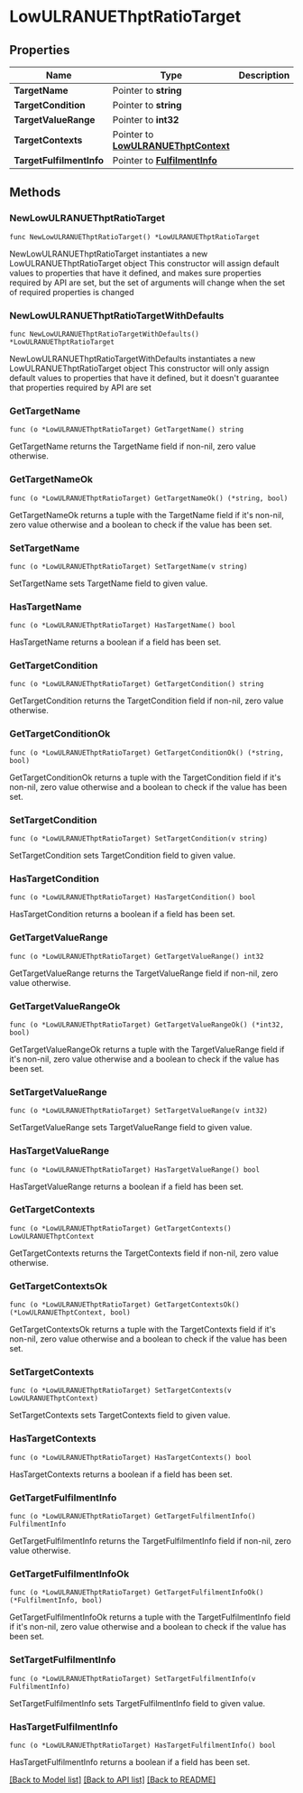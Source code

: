 # LowULRANUEThptRatioTarget

## Properties

Name | Type | Description | Notes
------------ | ------------- | ------------- | -------------
**TargetName** | Pointer to **string** |  | [optional] 
**TargetCondition** | Pointer to **string** |  | [optional] 
**TargetValueRange** | Pointer to **int32** |  | [optional] 
**TargetContexts** | Pointer to [**LowULRANUEThptContext**](LowULRANUEThptContext.md) |  | [optional] 
**TargetFulfilmentInfo** | Pointer to [**FulfilmentInfo**](FulfilmentInfo.md) |  | [optional] 

## Methods

### NewLowULRANUEThptRatioTarget

`func NewLowULRANUEThptRatioTarget() *LowULRANUEThptRatioTarget`

NewLowULRANUEThptRatioTarget instantiates a new LowULRANUEThptRatioTarget object
This constructor will assign default values to properties that have it defined,
and makes sure properties required by API are set, but the set of arguments
will change when the set of required properties is changed

### NewLowULRANUEThptRatioTargetWithDefaults

`func NewLowULRANUEThptRatioTargetWithDefaults() *LowULRANUEThptRatioTarget`

NewLowULRANUEThptRatioTargetWithDefaults instantiates a new LowULRANUEThptRatioTarget object
This constructor will only assign default values to properties that have it defined,
but it doesn't guarantee that properties required by API are set

### GetTargetName

`func (o *LowULRANUEThptRatioTarget) GetTargetName() string`

GetTargetName returns the TargetName field if non-nil, zero value otherwise.

### GetTargetNameOk

`func (o *LowULRANUEThptRatioTarget) GetTargetNameOk() (*string, bool)`

GetTargetNameOk returns a tuple with the TargetName field if it's non-nil, zero value otherwise
and a boolean to check if the value has been set.

### SetTargetName

`func (o *LowULRANUEThptRatioTarget) SetTargetName(v string)`

SetTargetName sets TargetName field to given value.

### HasTargetName

`func (o *LowULRANUEThptRatioTarget) HasTargetName() bool`

HasTargetName returns a boolean if a field has been set.

### GetTargetCondition

`func (o *LowULRANUEThptRatioTarget) GetTargetCondition() string`

GetTargetCondition returns the TargetCondition field if non-nil, zero value otherwise.

### GetTargetConditionOk

`func (o *LowULRANUEThptRatioTarget) GetTargetConditionOk() (*string, bool)`

GetTargetConditionOk returns a tuple with the TargetCondition field if it's non-nil, zero value otherwise
and a boolean to check if the value has been set.

### SetTargetCondition

`func (o *LowULRANUEThptRatioTarget) SetTargetCondition(v string)`

SetTargetCondition sets TargetCondition field to given value.

### HasTargetCondition

`func (o *LowULRANUEThptRatioTarget) HasTargetCondition() bool`

HasTargetCondition returns a boolean if a field has been set.

### GetTargetValueRange

`func (o *LowULRANUEThptRatioTarget) GetTargetValueRange() int32`

GetTargetValueRange returns the TargetValueRange field if non-nil, zero value otherwise.

### GetTargetValueRangeOk

`func (o *LowULRANUEThptRatioTarget) GetTargetValueRangeOk() (*int32, bool)`

GetTargetValueRangeOk returns a tuple with the TargetValueRange field if it's non-nil, zero value otherwise
and a boolean to check if the value has been set.

### SetTargetValueRange

`func (o *LowULRANUEThptRatioTarget) SetTargetValueRange(v int32)`

SetTargetValueRange sets TargetValueRange field to given value.

### HasTargetValueRange

`func (o *LowULRANUEThptRatioTarget) HasTargetValueRange() bool`

HasTargetValueRange returns a boolean if a field has been set.

### GetTargetContexts

`func (o *LowULRANUEThptRatioTarget) GetTargetContexts() LowULRANUEThptContext`

GetTargetContexts returns the TargetContexts field if non-nil, zero value otherwise.

### GetTargetContextsOk

`func (o *LowULRANUEThptRatioTarget) GetTargetContextsOk() (*LowULRANUEThptContext, bool)`

GetTargetContextsOk returns a tuple with the TargetContexts field if it's non-nil, zero value otherwise
and a boolean to check if the value has been set.

### SetTargetContexts

`func (o *LowULRANUEThptRatioTarget) SetTargetContexts(v LowULRANUEThptContext)`

SetTargetContexts sets TargetContexts field to given value.

### HasTargetContexts

`func (o *LowULRANUEThptRatioTarget) HasTargetContexts() bool`

HasTargetContexts returns a boolean if a field has been set.

### GetTargetFulfilmentInfo

`func (o *LowULRANUEThptRatioTarget) GetTargetFulfilmentInfo() FulfilmentInfo`

GetTargetFulfilmentInfo returns the TargetFulfilmentInfo field if non-nil, zero value otherwise.

### GetTargetFulfilmentInfoOk

`func (o *LowULRANUEThptRatioTarget) GetTargetFulfilmentInfoOk() (*FulfilmentInfo, bool)`

GetTargetFulfilmentInfoOk returns a tuple with the TargetFulfilmentInfo field if it's non-nil, zero value otherwise
and a boolean to check if the value has been set.

### SetTargetFulfilmentInfo

`func (o *LowULRANUEThptRatioTarget) SetTargetFulfilmentInfo(v FulfilmentInfo)`

SetTargetFulfilmentInfo sets TargetFulfilmentInfo field to given value.

### HasTargetFulfilmentInfo

`func (o *LowULRANUEThptRatioTarget) HasTargetFulfilmentInfo() bool`

HasTargetFulfilmentInfo returns a boolean if a field has been set.


[[Back to Model list]](../README.md#documentation-for-models) [[Back to API list]](../README.md#documentation-for-api-endpoints) [[Back to README]](../README.md)


